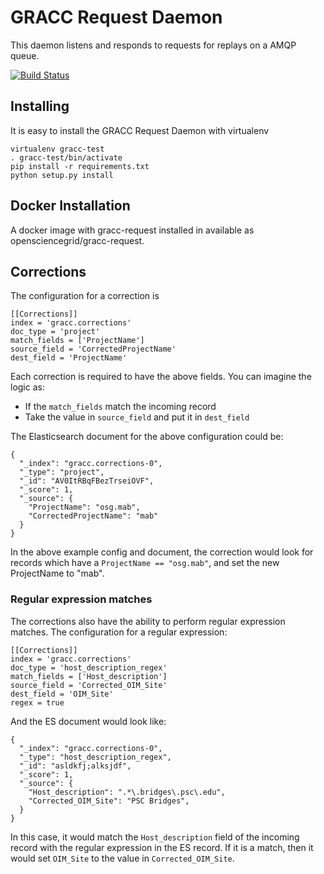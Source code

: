 GRACC Request Daemon
====================

This daemon listens and responds to requests for replays on a AMQP queue.

[![Build Status](https://travis-ci.org/opensciencegrid/gracc-request.svg?branch=master)](https://travis-ci.org/opensciencegrid/gracc-request)

## Installing

It is easy to install the GRACC Request Daemon with virtualenv

    virtualenv gracc-test
    . gracc-test/bin/activate
    pip install -r requirements.txt
    python setup.py install


## Docker Installation

A docker image with gracc-request installed in available as opensciencegrid/gracc-request.  


## Corrections

The configuration for a correction is

    [[Corrections]]
    index = 'gracc.corrections'
    doc_type = 'project'
    match_fields = ['ProjectName']
    source_field = 'CorrectedProjectName'
    dest_field = 'ProjectName'

Each correction is required to have the above fields.  You can imagine the logic as:

* If the `match_fields` match the incoming record
* Take the value in `source_field` and put it in `dest_field`

The Elasticsearch document for the above configuration could be:

    {
      "_index": "gracc.corrections-0",
      "_type": "project",
      "_id": "AV0ItRBqFBezTrseiOVF",
      "_score": 1,
      "_source": {
        "ProjectName": "osg.mab",
        "CorrectedProjectName": "mab"
      }
    }

In the above example config and document, the correction would look for records which have a `ProjectName == "osg.mab"`, and set the new ProjectName to "mab".

### Regular expression matches

The corrections also have the ability to perform regular expression matches.  The configuration for a regular expression:

    [[Corrections]]
    index = 'gracc.corrections'
    doc_type = 'host_description_regex'
    match_fields = ['Host_description']
    source_field = 'Corrected_OIM_Site'
    dest_field = 'OIM_Site'
    regex = true

And the ES document would look like:

    {
      "_index": "gracc.corrections-0",
      "_type": "host_description_regex",
      "_id": "asldkfj;alksjdf",
      "_score": 1,
      "_source": {
        "Host_description": ".*\.bridges\.psc\.edu",
        "Corrected_OIM_Site": "PSC Bridges",
      }
    }

In this case, it would match the `Host_description` field of the incoming record with the regular expression in the ES record.  If it is a match, then it would set `OIM_Site` to the value in `Corrected_OIM_Site`.



